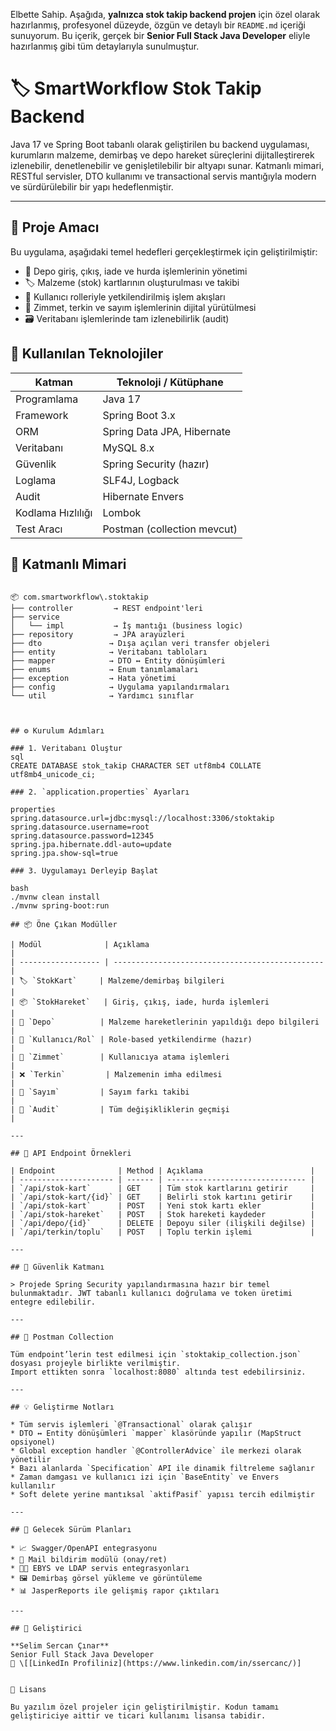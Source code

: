 Elbette Sahip. Aşağıda, **yalnızca stok takip backend projen** için özel olarak hazırlanmış, profesyonel düzeyde, özgün ve detaylı bir `README.md` içeriği sunuyorum. Bu içerik, gerçek bir **Senior Full Stack Java Developer** eliyle hazırlanmış gibi tüm detaylarıyla sunulmuştur.

# 🏷️ SmartWorkflow Stok Takip Backend

Java 17 ve Spring Boot tabanlı olarak geliştirilen bu backend uygulaması, kurumların malzeme, demirbaş ve depo hareket süreçlerini dijitalleştirerek izlenebilir, denetlenebilir ve genişletilebilir bir altyapı sunar. Katmanlı mimari, RESTful servisler, DTO kullanımı ve transactional servis mantığıyla modern ve sürdürülebilir bir yapı hedeflenmiştir.

---

## 📌 Proje Amacı

Bu uygulama, aşağıdaki temel hedefleri gerçekleştirmek için geliştirilmiştir:

- 🧾 Depo giriş, çıkış, iade ve hurda işlemlerinin yönetimi  
- 🏷️ Malzeme (stok) kartlarının oluşturulması ve takibi  
- 🔐 Kullanıcı rolleriyle yetkilendirilmiş işlem akışları  
- 🔄 Zimmet, terkin ve sayım işlemlerinin dijital yürütülmesi  
- 🗃️ Veritabanı işlemlerinde tam izlenebilirlik (audit)  


## 🧰 Kullanılan Teknolojiler

| Katman        | Teknoloji / Kütüphane |
|---------------|------------------------|
| Programlama   | Java 17                |
| Framework     | Spring Boot 3.x        |
| ORM           | Spring Data JPA, Hibernate |
| Veritabanı    | MySQL 8.x              |
| Güvenlik      | Spring Security (hazır) |
| Loglama       | SLF4J, Logback         |
| Audit         | Hibernate Envers       |
| Kodlama Hızlılığı | Lombok             |
| Test Aracı    | Postman (collection mevcut) |


## 🧱 Katmanlı Mimari

```

📦 com.smartworkflow\.stoktakip
├── controller         → REST endpoint'leri
├── service
│   └── impl           → İş mantığı (business logic)
├── repository         → JPA arayüzleri
├── dto               → Dışa açılan veri transfer objeleri
├── entity            → Veritabanı tabloları
├── mapper            → DTO ↔ Entity dönüşümleri
├── enums             → Enum tanımlamaları
├── exception         → Hata yönetimi
├── config            → Uygulama yapılandırmaları
└── util              → Yardımcı sınıflar



## ⚙️ Kurulum Adımları

### 1. Veritabanı Oluştur
sql
CREATE DATABASE stok_takip CHARACTER SET utf8mb4 COLLATE utf8mb4_unicode_ci;

### 2. `application.properties` Ayarları

properties
spring.datasource.url=jdbc:mysql://localhost:3306/stoktakip
spring.datasource.username=root
spring.datasource.password=12345
spring.jpa.hibernate.ddl-auto=update
spring.jpa.show-sql=true

### 3. Uygulamayı Derleyip Başlat

bash
./mvnw clean install
./mvnw spring-boot:run

## 📦 Öne Çıkan Modüller

| Modül              | Açıklama                                        |
| ------------------ | ----------------------------------------------- |
| 🏷️ `StokKart`     | Malzeme/demirbaş bilgileri                      |
| 📦 `StokHareket`   | Giriş, çıkış, iade, hurda işlemleri             |
| 🏢 `Depo`          | Malzeme hareketlerinin yapıldığı depo bilgileri |
| 👤 `Kullanıcı/Rol` | Role-based yetkilendirme (hazır)                |
| 🔁 `Zimmet`        | Kullanıcıya atama işlemleri                     |
| ❌ `Terkin`         | Malzemenin imha edilmesi                        |
| 🧮 `Sayım`         | Sayım farkı takibi                              |
| 📜 `Audit`         | Tüm değişikliklerin geçmişi                     |

---

## 🔌 API Endpoint Örnekleri

| Endpoint              | Method | Açıklama                        |
| --------------------- | ------ | ------------------------------- |
| `/api/stok-kart`      | GET    | Tüm stok kartlarını getirir     |
| `/api/stok-kart/{id}` | GET    | Belirli stok kartını getirir    |
| `/api/stok-kart`      | POST   | Yeni stok kartı ekler           |
| `/api/stok-hareket`   | POST   | Stok hareketi kaydeder          |
| `/api/depo/{id}`      | DELETE | Depoyu siler (ilişkili değilse) |
| `/api/terkin/toplu`   | POST   | Toplu terkin işlemi             |

---

## 🔐 Güvenlik Katmanı

> Projede Spring Security yapılandırmasına hazır bir temel bulunmaktadır. JWT tabanlı kullanıcı doğrulama ve token üretimi entegre edilebilir.

---

## 🧪 Postman Collection

Tüm endpoint’lerin test edilmesi için `stoktakip_collection.json` dosyası projeyle birlikte verilmiştir.
Import ettikten sonra `localhost:8080` altında test edebilirsiniz.

---

## 💡 Geliştirme Notları

* Tüm servis işlemleri `@Transactional` olarak çalışır
* DTO ↔ Entity dönüşümleri `mapper` klasöründe yapılır (MapStruct opsiyonel)
* Global exception handler `@ControllerAdvice` ile merkezi olarak yönetilir
* Bazı alanlarda `Specification` API ile dinamik filtreleme sağlanır
* Zaman damgası ve kullanıcı izi için `BaseEntity` ve Envers kullanılır
* Soft delete yerine mantıksal `aktifPasif` yapısı tercih edilmiştir

---

## 🔄 Gelecek Sürüm Planları

* 📈 Swagger/OpenAPI entegrasyonu
* 📩 Mail bildirim modülü (onay/ret)
* 🧑‍💼 EBYS ve LDAP servis entegrasyonları
* 🖼️ Demirbaş görsel yükleme ve görüntüleme
* 📊 JasperReports ile gelişmiş rapor çıktıları

---

## 📇 Geliştirici

**Selim Sercan Çınar**
Senior Full Stack Java Developer
💼 \[[LinkedIn Profiliniz](https://www.linkedin.com/in/ssercanc/)]


📝 Lisans

Bu yazılım özel projeler için geliştirilmiştir. Kodun tamamı geliştiriciye aittir ve ticari kullanımı lisansa tabidir.
